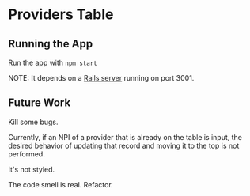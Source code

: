 # Providers Table

## Running the App

Run the app with `npm start`

NOTE: It depends on a [Rails server](https://github.com/T-monius/providers-api) running on port 3001.

## Future Work

Kill some bugs.

Currently, if an NPI of a provider that is already on the table is input, the desired behavior of updating that record and moving it to the top is not performed.

It's not styled.

The code smell is real. Refactor.
